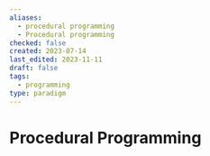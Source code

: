 ```yaml
---
aliases:
  - procedural programming
  - Procedural programming
checked: false
created: 2023-07-14
last_edited: 2023-11-11
draft: false
tags:
  - programming
type: paradigm
---
```

# Procedural Programming

